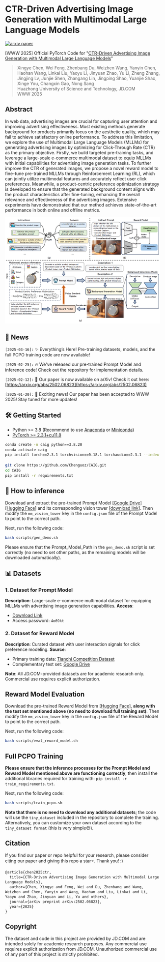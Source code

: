 # CTR-Driven Advertising Image Generation with Multimodal Large Language Models

[![arxiv paper](https://img.shields.io/badge/arXiv-Paper-red)](https://arxiv.org/abs/2502.06823)

[WWW 2025] Official PyTorch Code for "[CTR-Driven Advertising Image Generation with Multimodal Large Language Models](https://arxiv.org/abs/2502.06823)"
> Xingye Chen, Wei Feng, Zhenbang Du, Weizhen Wang, Yanyin Chen, Haohan Wang, Linkai Liu, Yaoyu Li, Jinyuan Zhao, Yu Li, Zheng Zhang, Jingjing Lv, Junjie Shen, Zhangang Lin, Jingping Shao, Yuanjie Shao, Xinge You, Changxin Gao, Nong Sang <br>
> Huazhong University of Science and Technology, JD.COM  <br>
> WWW 2025 <br>


## Abstract
In web data, advertising images are crucial for capturing user attention and improving advertising effectiveness. Most existing methods generate background for products primarily focus on the aesthetic quality, which may fail to achieve satisfactory online performance. To address this limitation, we explore the use of Multimodal Large Language Models (MLLMs) for generating advertising images by optimizing for Click-Through Rate (CTR) as the primary objective. Firstly, we build targeted pre-training tasks, and leverage a large-scale e-commerce multimodal dataset to equip MLLMs with initial capabilities for advertising image generation tasks. To further improve the CTR of generated images, we propose a novel reward model to fine-tune pre-trained MLLMs through Reinforcement Learning (RL), which can jointly utilize multimodal features and accurately reflect user click preferences. Meanwhile, a product-centric preference optimization strategy is developed to ensure that the generated background content aligns with the product characteristics after fine-tuning, enhancing the overall relevance and effectiveness of the advertising images. Extensive experiments have demonstrated that our method achieves state-of-the-art performance in both online and offline metrics. <br>


<img width="928" alt="image" src="tiny_dataset/overview.png"> 

## 📢 News

`[2025-03-16]:` ✨ Everything’s Here! Pre-training datasets, models, and the full PCPO training code are now available!

`[2025-02-25]:` 🔥 We've released our pre-trained Prompt Model and inference code! Check out the repository for implementation details.

`[2025-02-12]:` 🎯 Our paper is now available on arXiv! Check it out here: [https://arxiv.org/abs/2502.06823](https://arxiv.org/abs/2502.06823)

`[2025-01-20]:` 🎉 Exciting news! Our paper has been accepted to WWW 2025! Stay tuned for more updates!

## 🛠️ Getting Started

- Python >= 3.8 (Recommend to use [Anaconda](https://www.anaconda.com/download/#linux) or [Miniconda](https://docs.conda.io/en/latest/miniconda.html))
- [PyTorch >= 2.3.1+cu11.8](https://pytorch.org/)
```bash
conda create -n caig python==3.8.20
conda activate caig
pip install torch==2.3.1 torchvision==0.18.1 torchaudio==2.3.1 --index-url https://download.pytorch.org/whl/cu118

git clone https://github.com/Chenguoz/CAIG.git
cd CAIG
pip install -r requirements.txt
```

## 🚀 How to inference

Download and extract the pre-trained Prompt Model [[Google Drive](https://drive.google.com/file/d/1OSubzQ55GLQ33OIQRzIx_KiNjO3G0Ozu/view?usp=drive_link)] [[Hugging Face](https://huggingface.co/Chenguoz/CAIG-Prompt-Model-Pre-trained)] and its corresponding vision tower [[download link](https://drive.google.com/file/d/14_ATvmDdAOH8cBUgVCRVRSyyTwaGaIN8/view)]. Then modify the `mm_vision_tower` key in the `config.json` file of the Prompt Model to point to the correct path.

Next, run the following code:
``` bash
bash scripts/gen_demo.sh
```
Please ensure that the Prompt_Model_Path in the `gen_demo.sh` script is set correctly (no need to set other paths, as the remaining models will be downloaded automatically).

## 📊 Datasets
### 1. Dataset for Prompt Model
**Description**: Large-scale e-commerce multimodal dataset for equipping MLLMs with advertising image generation capabilities.
**Access**:  
- [Download Link](http://box.jd.com/sharedInfo/8782F1E0B1CC10684786F0A019A42BD0)
- Access password: `4o69kt`

### 2. Dataset for Reward Model
**Description**: Curated dataset with user interaction signals for click preference modeling.
**Source**:  
- Primary training data: [Tianchi Competition Dataset](https://tianchi.aliyun.com/dataset/93585)
- Complementary test set: [Google Drive](https://drive.google.com/file/d/16lUxOxOH9HCaNOSitXVzTnCrws3-n-4w/view?usp=drive_link)

**Note**: All JD.COM-provided datasets are for academic research only. Commercial use requires explicit authorization.


## Reward Model Evaluation
Download the pre-trained Reward Model from [[Hugging Face](https://huggingface.co/Chenguoz/CAIG-Reward-Model-PublicData-Trained)], **along with the test set mentioned above (no need to download full training set)**. Then modify the `mm_vision_tower` key in the `config.json` file of the Reward Model to point to the correct path.

Next, run the following code:
``` bash
bash scripts/eval_reward_model.sh
```

## Full PCPO Training

**Please ensure that the inference processes for the Prompt Model and Reward Model mentioned above are functioning correctly**, then install the additional libraries required for training with: `pip install -r train_requirements.txt`.

Next, run the following code:
```bash
bash scripts/train_pcpo.sh
```
**Note that there is no need to download any additional datasets**; the code will use the `tiny_dataset` included in the repository to complete the training. Alternatively, you can customize your own dataset according to the `tiny_dataset format` (this is very simple😊).

<!-- ## 🚀 More Code & Weights Notice  
The implementation code and pre-trained weights are currently undergoing JD Open-Source Review Process. We are committed to open-sourcing all materials to support research reproducibility. -->

<!-- ## 📧 Contact for Urgent Requests  
If you require early access for research collaboration or encounter urgent issues, please contact: [chenxingye@hust.edu.cn](mailto:chenxingye@hust.edu.cn) -->

## Citation
If you find our paper or repo helpful for your research, please consider citing our paper and giving this repo a star⭐. Thank you! :)
```
@article{chen2025ctr,
  title={CTR-Driven Advertising Image Generation with Multimodal Large Language Models},
  author={Chen, Xingye and Feng, Wei and Du, Zhenbang and Wang, Weizhen and Chen, Yanyin and Wang, Haohan and Liu, Linkai and Li, Yaoyu and Zhao, Jinyuan and Li, Yu and others},
  journal={arXiv preprint arXiv:2502.06823},
  year={2025}
}
```
## Copyright
The dataset and code in this project are provided by JD.COM and are intended solely for academic research purposes. Any commercial use requires explicit authorization from JD.COM. Unauthorized commercial use of any part of this project is strictly prohibited.
